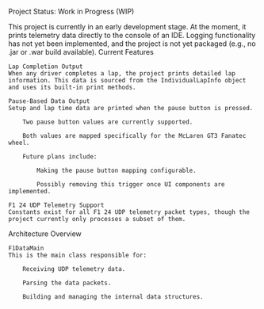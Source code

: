 Project Status: Work in Progress (WIP)

This project is currently in an early development stage. At the moment, it prints telemetry data directly to the console of an IDE. Logging functionality has not yet been implemented, and the project is not yet packaged (e.g., no .jar or .war build available).
Current Features

    Lap Completion Output
    When any driver completes a lap, the project prints detailed lap information. This data is sourced from the IndividualLapInfo object and uses its built-in print methods.

    Pause-Based Data Output
    Setup and lap time data are printed when the pause button is pressed.

        Two pause button values are currently supported.

        Both values are mapped specifically for the McLaren GT3 Fanatec wheel.

        Future plans include:

            Making the pause button mapping configurable.

            Possibly removing this trigger once UI components are implemented.

    F1 24 UDP Telemetry Support
    Constants exist for all F1 24 UDP telemetry packet types, though the project currently only processes a subset of them.

Architecture Overview

    F1DataMain
    This is the main class responsible for:

        Receiving UDP telemetry data.

        Parsing the data packets.

        Building and managing the internal data structures.